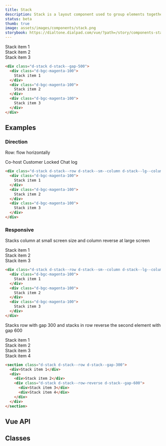 ```yaml
---
title: Stack
description: Stack is a layout component used to group elements together and apply a space between them.
status: beta
thumb: true
image: assets/images/components/stack.png
storybook: https://dialtone.dialpad.com/vue/?path=/story/components-stack--default
---
```


<code-well-header>
    <div class="d-stack d-stack--gap-500">
      <div class="d-bgc-magenta-100">
        Stack item 1
      </div>
      <div class="d-bgc-magenta-100">
        Stack item 2
      </div>
      <div class="d-bgc-magenta-100">
        Stack item 3
      </div>
    </div>
</code-well-header>

```html
<div class="d-stack d-stack--gap-500">
  <div class="d-bgc-magenta-100">
    Stack item 1
  </div>
  <div class="d-bgc-magenta-100">
    Stack item 2
  </div>
  <div class="d-bgc-magenta-100">
    Stack item 3
  </div>
</div>
```

## Examples

### Direction

Row: flow horizontally

<code-well-header>
    <div class="d-stack d-stack--row d-stack--gap-400">
      <span class="d-badge">Co-host</span>
      <span class="d-badge">Customer</span>
      <span class="d-badge">
        <span class="d-badge__icon-left">
          <dt-icon name="lock" size="200" />
        </span>
        <span class="d-badge__label">Locked</span>
      </span>
      <span class="d-badge">
        <span class="d-badge__icon-left">
          <dt-icon name="message" size="200" />
        </span>
        <span class="d-badge__label">Chat log</span>
      </span>
    </div>
</code-well-header>

```html
<div class="d-stack d-stack--row d-stack--sm--column d-stack--lg--column-reverse d-stack--gap-100">
  <div class="d-bgc-magenta-100">
    Stack item 1
  </div>
  <div class="d-bgc-magenta-100">
    Stack item 2
  </div>
  <div class="d-bgc-magenta-100">
    Stack item 3
  </div>
</div>
```

### Responsive

Stacks column at small screen size and column reverse at large screen

<code-well-header>
    <div class="d-stack d-stack--row d-stack--sm--column d-stack--lg--column-reverse d-stack--gap-100">
      <div class="d-bgc-magenta-100">
        Stack item 1
      </div>
      <div class="d-bgc-magenta-100">
        Stack item 2
      </div>
      <div class="d-bgc-magenta-100">
        Stack item 3
      </div>
    </div>
</code-well-header>

```html
<div class="d-stack d-stack--row d-stack--sm--column d-stack--lg--column-reverse d-stack--gap-100">
  <div class="d-bgc-magenta-100">
    Stack item 1
  </div>
  <div class="d-bgc-magenta-100">
    Stack item 2
  </div>
  <div class="d-bgc-magenta-100">
    Stack item 3
  </div>
</div>
```

Stacks row with gap 300 and stacks in row reverse the second element with gap 600

<code-well-header>
    <section class="d-stack d-stack--row d-stack--gap-300">
      <div class="d-bgc-magenta-100">
        Stack item 1
      </div>
      <div>
        <div class="d-bgc-magenta-100">
          Stack item 2
        </div>
        <div class="d-stack d-stack--row-reverse d-stack--gap-600">
          <div class="d-bgc-magenta-200">
            Stack item 3
          </div>
          <div class="d-bgc-magenta-200">
            Stack item 4
          </div>
        </div>
      </div>
    </section>
</code-well-header>

```html
<section class="d-stack d-stack--row d-stack--gap-300">
  <div>Stack item 1</div>
  <div>
    <div>Stack item 2</div>
    <div class="d-stack d-stack--row-reverse d-stack--gap-600">
      <div>Stack item 3</div>
      <div>Stack item 4</div>
    </div>
  </div>
</section>
```

## Vue API

<component-vue-api component-name="stack" />

## Classes

<component-class-table component-name="stack"></component-class-table>
